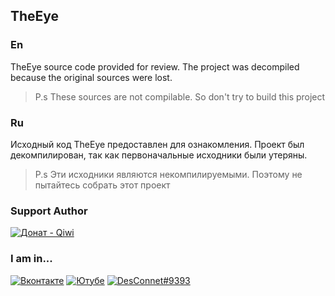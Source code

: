 ## TheEye

### En
TheEye source code provided for review. The project was decompiled because the original sources were lost.

> P.s These sources are not compilable. So don't try to build this project

### Ru
Исходный код TheEye предоставлен для ознакомления. Проект был декомпилирован, так как первоначальные исходники были утеряны.

> P.s Эти исходники являются некомпилируемыми. Поэтому не пытайтесь собрать этот проект

### Support Author
[![Донат - Qiwi](https://img.shields.io/badge/Donate-Qiwi-orange?logo=qiwi)](https://qiwi.com/n/theDesConnet)

### I am in...
[![Вконтакте](https://img.shields.io/badge/VK-blue?logo=vk)](https://vk.com/endnet)
[![Ютубе](https://img.shields.io/badge/YouTube-FF0000?logo=youtube)](https://youtube.com/c/DesConnet)
[![DesConnet#9393](https://img.shields.io/badge/DesConnet%239393-7289DA?logo=discord&logoColor=white)](https://discord.com/users/1027310755760062545/)
